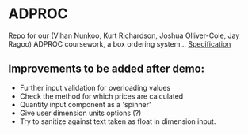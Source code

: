 # ADPROC
Repo for our (Vihan Nunkoo, Kurt Richardson, Joshua Olliver-Cole, Jay Ragoo) ADPROC coursework, a box ordering system...
[Specification](ADPROC-spec.pdf)

## Improvements to be added after demo:
- Further input validation for overloading values
- Check the method for which prices are calculated
- Quantity input component as a 'spinner'
- Give user dimension units options (?)
- Try to sanitize against text taken as float in dimension input.  
